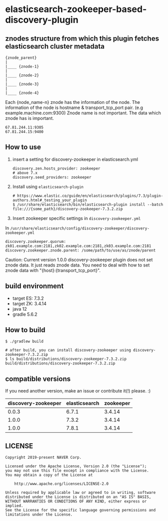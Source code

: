 # elasticsearch-zookeeper-based-discovery-plugin

## znodes structure from which this plugin fetches elasticsearch cluster metadata

```
{znode_parent}
|
|____ {znode-1}
|
|____ {znode-2}
|
|____ {znode-3}
|
|____ {znode-4}
```


Each {node_name-n} znode has the information of the node.
The information of the node is hostname & transport_tcp_port pair. (e.g example.machine.com:9300)
Znode name is not important. The data which znode has is important.

```
67.81.244.11:9305
67.81.244.15:9400
```


## How to use

1. insert a setting for discovery-zookeeper in elasticsearch.yml
   ```
   discovery.zen.hosts_provider: zookeeper
   # above 7.x
   discovery.seed_providers: zookeeper
   ```

2. Install using ```elasticsearch-plugin```
   ```
   # https://www.elastic.co/guide/en/elasticsearch/plugins/7.3/plugin-authors.html#_testing_your_plugin
   $ /usr/share/elasticsearch/bin/elasticsearch-plugin install --batch file:///{some_path}/discovery-zookeeper-7.3.2.zip
   ```

3. Insert zookeeper specific settings in ```discovery-zookeeper.yml```

In ```/usr/share/elasticsearch/config/discovery-zookeeper/discovery-zookeeper.yml```

```
discovery.zookeeper.quorum: zk01.example.com:2181,zk02.example.com:2181,zk03.example.com:2181
discovery.zookeeper.znode.parent: /some/path/to/use/as/znode/parent
```

Caution: Current version 1.0.0 discovery-zookeeper plugin does not set znode data. It just reads znode data. You need to deal with how to set znode data with "{host}:{transport_tcp_port}".

## build environment

- target ES: 7.3.2
- target ZK: 3.4.14
- java 12
- gradle 5.6.2


## How to build

```
$ ./gradlew build

# after build, you can install discovery-zookeeper using discovery-zookeeper-7.3.2.zip
$ ls build/distributions/discovery-zookeeper-7.3.2.zip
build/distributions/discovery-zookeeper-7.3.2.zip
```

## compatible versions

If you need another version, make an issue or contribute it(!) please. :)

|discovery-zookeeper|elasticsearch|zookeeper|
|---|---|---|
|0.0.3|6.7.1|3.4.14|
|1.0.0|7.3.2|3.4.14|
|1.0.0|7.8.1|3.4.14|

## LICENSE

```
Copyright 2019-present NAVER Corp.

Licensed under the Apache License, Version 2.0 (the "License");
you may not use this file except in compliance with the License.
You may obtain a copy of the License at

    http://www.apache.org/licenses/LICENSE-2.0

Unless required by applicable law or agreed to in writing, software
distributed under the License is distributed on an "AS IS" BASIS,
WITHOUT WARRANTIES OR CONDITIONS OF ANY KIND, either express or implied.
See the License for the specific language governing permissions and
limitations under the License.
```
